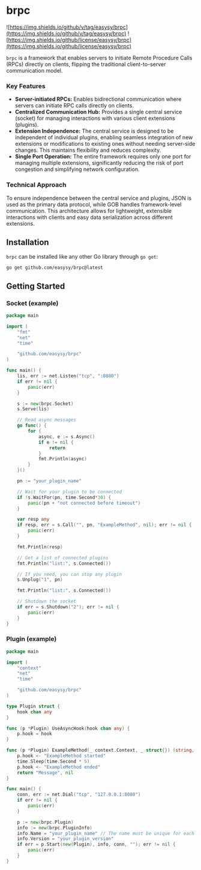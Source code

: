 # brpc

![https://img.shields.io/github/v/tag/easysy/brpc](https://img.shields.io/github/v/tag/easysy/brpc)
![https://img.shields.io/github/license/easysy/brpc](https://img.shields.io/github/license/easysy/brpc)

`brpc` is a framework that enables servers to initiate Remote Procedure Calls (RPCs) directly on clients,
flipping the traditional client-to-server communication model.

### Key Features
* **Server-initiated RPCs:** Enables bidirectional communication where servers can initiate RPC calls directly on clients.
* **Centralized Communication Hub:** Provides a single central service (socket) for managing interactions with various client extensions (plugins).
* **Extension Independence:** The central service is designed to be independent of individual plugins,
enabling seamless integration of new extensions or modifications to existing ones without needing server-side changes.
This maintains flexibility and reduces complexity.
* **Single Port Operation:** The entire framework requires only one port for managing multiple extensions,
significantly reducing the risk of port congestion and simplifying network configuration.

### Technical Approach
To ensure independence between the central service and plugins, JSON is used as the primary data protocol,
while GOB handles framework-level communication. This architecture allows for lightweight,
extensible interactions with clients and easy data serialization across different extensions.

## Installation

`brpc` can be installed like any other Go library through `go get`:

```console
go get github.com/easysy/brpc@latest
```

## Getting Started

### Socket (example)

```go
package main

import (
	"fmt"
	"net"
	"time"

	"github.com/easysy/brpc"
)

func main() {
	lis, err := net.Listen("tcp", ":8080")
	if err != nil {
		panic(err)
	}

	s := new(brpc.Socket)
	s.Serve(lis)

	// Read async messages
	go func() {
		for {
			async, e := s.Async()
			if e != nil {
				return
			}
			fmt.Println(async)
		}
	}()

	pn := "your_plugin_name"

	// Wait for your plugin to be connected
	if !s.WaitFor(pn, time.Second*30) {
		panic(pn + "not connected before timeout")
	}

	var resp any
	if resp, err = s.Call("", pn, "ExampleMethod", nil); err != nil {
		panic(err)
	}

	fmt.Println(resp)

	// Get a list of connected plugins
	fmt.Println("list:", s.Connected())

	// If you need, you can stop any plugin
	s.Unplug("1", pn)

	fmt.Println("list:", s.Connected())

	// Shutdown the socket
	if err = s.Shutdown("2"); err != nil {
		panic(err)
	}
}

```

### Plugin (example)

```go
package main

import (
	"context"
	"net"
	"time"

	"github.com/easysy/brpc"
)

type Plugin struct {
	hook chan any
}

func (p *Plugin) UseAsyncHook(hook chan any) {
	p.hook = hook
}

func (p *Plugin) ExampleMethod(_ context.Context, _ struct{}) (string, error) {
	p.hook <- "ExampleMethod started"
	time.Sleep(time.Second * 5)
	p.hook <- "ExampleMethod ended"
	return "Message", nil
}

func main() {
	conn, err := net.Dial("tcp", "127.0.0.1:8080")
	if err != nil {
		panic(err)
	}

	p := new(brpc.Plugin)
	info := new(brpc.PluginInfo)
	info.Name = "your_plugin_name" // The name must be unique for each plugin
	info.Version = "your_plugin_version"
	if err = p.Start(new(Plugin), info, conn, ""); err != nil {
		panic(err)
	}
}

```
